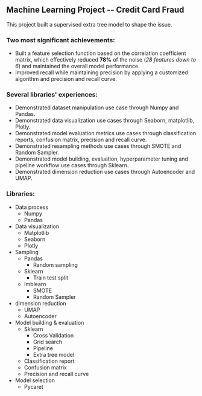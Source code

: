 ## Machine Learning Project -- Credit Card Fraud
This project built a supervised extra tree model to shape the issue. 
### Two most significant achievements:
* Built a feature selection function based on the correlation coefficient matrix, which effectively reduced **78%** of the noise (_28 features down to 6_) and maintained the overall model performance.
* Improved recall while maintaining precision by applying a customized algorithm and precision and recall curve.
### Several libraries' experiences:
* Demonstrated dataset manipulation use case through Numpy and Pandas.
* Demonstrated data visualization use cases through Seaborn, matplotlib, Plotly.
* Demonstrated model evaluation metrics use cases through classification reports, confusion matrix, precision and recall curve.
* Demonstrated resampling methods use cases through SMOTE and Random Sampler.
* Demonstrated model building, evaluation, hyperparameter tuning and pipeline workflow use cases through Sklearn.
* Demonstrated dimension reduction use cases through Autoencoder and UMAP.
### Libraries:
* Data process
  * Numpy
  * Pandas
* Data visualization
  * Matplotlib
  * Seaborn
  * Plotly
* Sampling
  * Pandas
    * Random sampling
  * Sklearn
    * Train test split
  * Imblearn
    * SMOTE
    * Random Sampler
* dimension reduction
  * UMAP
  * Autoencoder
* Model building & evaluation
  * Sklearn
    * Cross Validation
    * Grid search
    * Pipeline
    * Extra tree model
  * Classification report
  * Confusion matrix
  * Precision and recall curve
* Model selection
  * Pycaret
